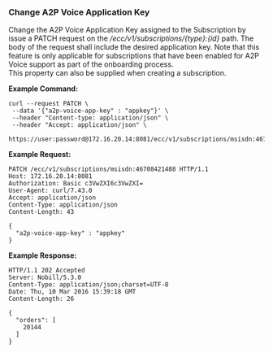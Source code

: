 ### Change A2P Voice Application Key

Change the A2P Voice Application Key  assigned to the  Subscription by issue a PATCH request on the _/ecc/v1/subscriptions/{type}:{id}_ path. The body of the request shall include the desired application key. Note that this feature is only applicable for subscriptions that have been enabled for A2P Voice support as part of the onboarding process.  
This property can also be supplied when creating a subscription.

**Example Command:**

```
curl --request PATCH \
 --data '{"a2p-voice-app-key" : "appkey"}' \
 --header "Content-type: application/json" \
 --header "Accept: application/json" \
 https://user:password@172.16.20.14:8081/ecc/v1/subscriptions/msisdn:46708421488
```

**Example Request:**

```
PATCH /ecc/v1/subscriptions/msisdn:46708421488 HTTP/1.1
Host: 172.16.20.14:8081
Authorization: Basic c3VwZXI6c3VwZXI=
User-Agent: curl/7.43.0
Accept: application/json
Content-Type: application/json
Content-Length: 43

{
  "a2p-voice-app-key" : "appkey"
}
```

**Example Response:**

```
HTTP/1.1 202 Accepted
Server: Nobill/5.3.0
Content-Type: application/json;charset=UTF-8
Date: Thu, 10 Mar 2016 15:39:18 GMT
Content-Length: 26

{
  "orders": [
    20144
  ]
}
```



